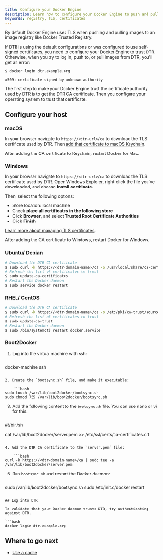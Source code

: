 ```yaml
---
title: Configure your Docker Engine
description: Learn how to configure your Docker Engine to push and pull images from Docker Trusted Registry.
keywords: registry, TLS, certificates
---
```

By default Docker Engine uses TLS when pushing and pulling images to an image registry like Docker Trusted Registry.

If DTR is using the default configurations or was configured to use self-signed certificates, you need to configure your Docker Engine to trust DTR. Otherwise, when you try to log in, push to, or pull images from DTR, you'll get an error:

```none
$ docker login dtr.example.org

x509: certificate signed by unknown authority
```

The first step to make your Docker Engine trust the certificate authority used by DTR is to get the DTR CA certificate. Then you configure your operating system to trust that certificate.

## Configure your host

### macOS

In your browser navigate to `https://<dtr-url>/ca` to download the TLS certificate used by DTR. Then [add that certificate to macOS Keychain](https://support.apple.com/kb/PH20129).

After adding the CA certificate to Keychain, restart Docker for Mac.

### Windows

In your browser navigate to `https://<dtr-url>/ca` to download the TLS certificate used by DTR. Open Windows Explorer, right-click the file you've downloaded, and choose **Install certificate**.

Then, select the following options:

* Store location: local machine
* Check **place all certificates in the following store**
* Click **Browser**, and select **Trusted Root Certificate Authorities**
* Click **Finish**

[Learn more about managing TLS certificates](https://technet.microsoft.com/en-us/library/cc754841(v=ws.11).aspx#BKMK_addlocal).

After adding the CA certificate to Windows, restart Docker for Windows.

### Ubuntu/ Debian

```bash
# Download the DTR CA certificate
$ sudo curl -k https://<dtr-domain-name>/ca -o /usr/local/share/ca-certificates/<dtr-domain-name>.crt
# Refresh the list of certificates to trust
$ sudo update-ca-certificates
# Restart the Docker daemon
$ sudo service docker restart
```

### RHEL/ CentOS

```bash
# Download the DTR CA certificate
$ sudo curl -k https://<dtr-domain-name>/ca -o /etc/pki/ca-trust/source/anchors/<dtr-domain-name>.crt
# Refresh the list of certificates to trust
$ sudo update-ca-trust
# Restart the Docker daemon
$ sudo /bin/systemctl restart docker.service
```

### Boot2Docker

1. Log into the virtual machine with ssh:
    
    ```bash
docker-machine ssh <machine-name>
```

2. Create the `bootsync.sh` file, and make it executable:
    
    ```bash
sudo touch /var/lib/boot2docker/bootsync.sh
sudo chmod 755 /var/lib/boot2docker/bootsync.sh
```

3. Add the following content to the `bootsync.sh` file. You can use nano or vi for this.
    
    ```bash
#!/bin/sh

cat /var/lib/boot2docker/server.pem >> /etc/ssl/certs/ca-certificates.crt
```

4. Add the DTR CA certificate to the `server.pem` file:
    
    ```bash
curl -k https://<dtr-domain-name>/ca | sudo tee -a /var/lib/boot2docker/server.pem
```

5. Run `bootsync.sh` and restart the Docker daemon:
    
    ```bash
sudo /var/lib/boot2docker/bootsync.sh
sudo /etc/init.d/docker restart
```

## Log into DTR

To validate that your Docker daemon trusts DTR, try authenticating against DTR.

```bash
docker login dtr.example.org
```

## Where to go next

* [Use a cache](use-a-cache.md)